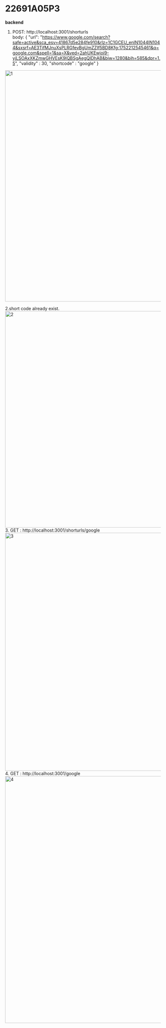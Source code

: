 # 22691A05P3
<b>backend</b>
<br/>
1. POST: http://localhost:3001/shorturls <br/>
 body:
 {
    "url": "https://www.google.com/search?safe=active&sca_esv=41867d5e284fe910&rlz=1C1GCEU_enIN1044IN1044&sxsrf=AE3TifMJnuXsPLRGfevBgUmZZIf5BD8Kfg:1752212545461&q=google.com&spell=1&sa=X&ved=2ahUKEwjoj9-yjLSOAxXKZmwGHVEsK9IQBSgAegQIDhAB&biw=1280&bih=585&dpr=1.5",
    "validity" : 30,
    "shortcode" : "google"
}
 <img width="1752" height="749" alt="1" src="https://github.com/user-attachments/assets/ff076a21-4d67-464f-99fa-33356b4a753f" />
<br/>

2.short code already exist. <br/>
<img width="1734" height="701" alt="2" src="https://github.com/user-attachments/assets/981b5f8b-c2c3-42a4-8bf3-fb1f38358c42" />
<br/>
3. GET : http://localhost:3001/shorturls/google <br/>
<img width="1746" height="771" alt="3" src="https://github.com/user-attachments/assets/06b4a27b-547e-4e68-82f7-54c0686308ba" />
<br/>
4. GET : http://localhost:3001/google <br/>
<img width="1733" height="800" alt="4" src="https://github.com/user-attachments/assets/62e25b92-4d56-4663-a388-40aaa0414fbb" />
<br/>

